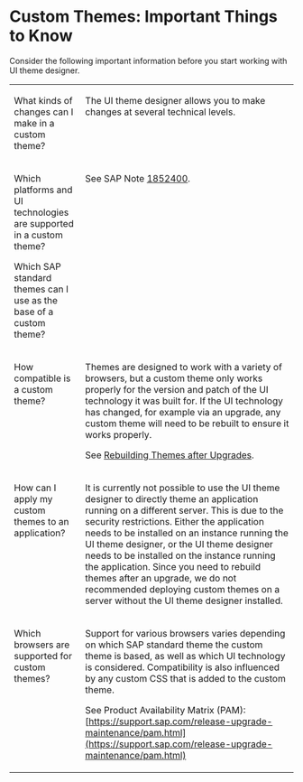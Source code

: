 <!-- loio8882c96929c64c759e92d2b106db7c22 -->

# Custom Themes: Important Things to Know

Consider the following important information before you start working with UI theme designer.




<table>
<tr>
<td valign="top">

What kinds of changes can I make in a custom theme?

</td>
<td valign="top">

The UI theme designer allows you to make changes at several technical levels.

</td>
</tr>
<tr>
<td valign="top">

Which platforms and UI technologies are supported in a custom theme?

Which SAP standard themes can I use as the base of a custom theme?

</td>
<td valign="top">

See SAP Note [1852400](https://me.sap.com/notes/1852400).

</td>
</tr>
<tr>
<td valign="top">

How compatible is a custom theme?

</td>
<td valign="top">

Themes are designed to work with a variety of browsers, but a custom theme only works properly for the version and patch of the UI technology it was built for. If the UI technology has changed, for example via an upgrade, any custom theme will need to be rebuilt to ensure it works properly.

See [Rebuilding Themes after Upgrades](../Manage-Themes/rebuilding-themes-after-upgrades-f1f0325.md).

</td>
</tr>
<tr>
<td valign="top">

How can I apply my custom themes to an application?

</td>
<td valign="top">

It is currently not possible to use the UI theme designer to directly theme an application running on a different server. This is due to the security restrictions. Either the application needs to be installed on an instance running the UI theme designer, or the UI theme designer needs to be installed on the instance running the application. Since you need to rebuild themes after an upgrade, we do not recommended deploying custom themes on a server without the UI theme designer installed.

</td>
</tr>
<tr>
<td valign="top">

Which browsers are supported for custom themes?

</td>
<td valign="top">

Support for various browsers varies depending on which SAP standard theme the custom theme is based, as well as which UI technology is considered. Compatibility is also influenced by any custom CSS that is added to the custom theme.

See Product Availability Matrix \(PAM\):[https://support.sap.com/release-upgrade-maintenance/pam.html](https://support.sap.com/release-upgrade-maintenance/pam.html)

</td>
</tr>
</table>

